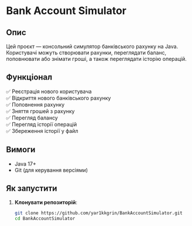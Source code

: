 # Bank Account Simulator

## Опис
Цей проєкт — консольний симулятор банківського рахунку на Java.  
Користувачі можуть створювати рахунки, переглядати баланс, поповнювати або знімати гроші, а також переглядати історію операцій.  

## Функціонал
✅ Реєстрація нового користувача  
✅ Відкриття нового банківського рахунку  
✅ Поповнення рахунку  
✅ Зняття грошей з рахунку  
✅ Перегляд балансу  
✅ Перегляд історії операцій  
✅ Збереження історії у файл  

## Вимоги
- Java 17+
- Git (для керування версіями)

## Як запустити
1. **Клонувати репозиторій**:
   ```sh
   git clone https://github.com/yar1kkgrin/BankAccountSimulator.git
   cd BankAccountSimulator
